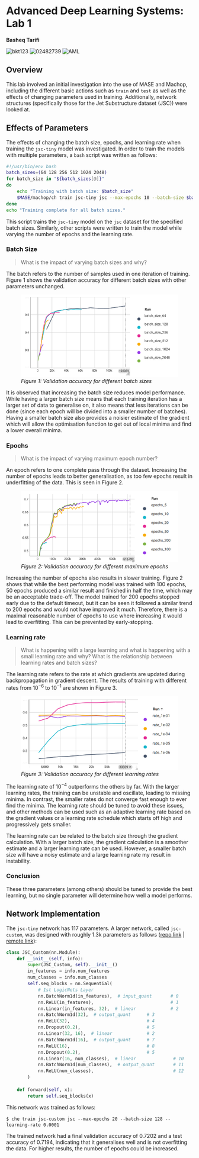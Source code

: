 # Advanced Deep Learning Systems: Lab 1

**Basheq Tarifi**

![bkt123](https://img.shields.io/badge/short%20code-bkt123-green) ![02482739](https://img.shields.io/badge/CID-02482739-blue) ![AML](https://img.shields.io/badge/Course-MSc%20Applied%20Machine%20Learning-purple)

## Overview
This lab involved an initial investigation into the use of MASE and Machop, including the different basic actions such as `train` and `test` as well as the effects of changing parameters used in training. Additionally, network structures (specifically those for the Jet Substructure dataset (JSC)) were looked at.

## Effects of Parameters
The effects of changing the batch size, epochs, and learning rate when training the `jsc-tiny` model was investigated. In order to train the models with multiple parameters, a `bash` script was written as follows:
```bash
#!/usr/bin/env bash
batch_sizes=(64 128 256 512 1024 2048)
for batch_size in "${batch_sizes[@]}"
do
    echo "Training with batch size: $batch_size"
    $MASE/machop/ch train jsc-tiny jsc --max-epochs 10 --batch-size $batch_size --project "lab-1_jsc-tiny_varying-batch-size"
done
echo "Training complete for all batch sizes."
```

This script trains the `jsc-tiny` model on the `jsc` dataset for the specified batch sizes. Similarly, other scripts were written to train the model while varying the number of epochs and the learning rate.

### Batch Size
> What is the impact of varying batch sizes and why?

The batch refers to the number of samples used in one iteration of training. Figure 1 shows the validation accuracy for different batch sizes with other parameters unchanged.

<figure>
  <img src="./lab1-batch-sizes.png"/>
  <figcaption><i>Figure 1: Validation accuracy for different batch sizes</i></figcaption>
</figure>

It is observed that increasing the batch size reduces model performance. While having a larger batch size means that each training iteration has a larger set of data to generalise on, it also means that less iterations can be done (since each epoch will be divided into a smaller number of batches). Having a smaller batch size also provides a noisier estimate of the gradient which will allow the optimisation function to get out of local minima and find a lower overall minima.

### Epochs
> What is the impact of varying maximum epoch number?

An epoch refers to one complete pass through the dataset. Increasing the number of epochs leads to better generalisation, as too few epochs result in underfitting of the data. This is seen in Figure 2.
<figure>
  <img src="./lab1-epochs.png"/>
  <figcaption><i>Figure 2: Validation accuracy for different maximum epochs</i></figcaption>
</figure>

Increasing the number of epochs also results in slower training. Figure 2 shows that while the best performing model was trained with 100 epochs, 50 epochs produced a similar result and finished in half the time, which may be an acceptable trade-off. The model trained for 200 epochs stopped early due to the default timeout, but it can be seen it followed a similar trend to 200 epochs and would not have improved it much. Therefore, there is a maximal reasonable number of epochs to use where increasing it would lead to overfitting. This can be prevented by early-stopping.

### Learning rate
> What is happening with a large learning and what is happening with a small learning rate and why? What is the relationship between learning rates and batch sizes?

The learning rate refers to the rate at which gradients are updated during backpropagation in gradient descent. The results of training with different rates from $10^{-6}$ to $10^{-1}$ are shown in Figure 3.

<figure>
  <img src="./lab1-lr.png"/>
  <figcaption><i>Figure 3: Validation accuracy for different learning rates</i></figcaption>
</figure>

The learning rate of $10^{-4}$ outperforms the others by far. With the larger learning rates, the training can be unstable and oscillate, leading to missing minima. In contrast, the smaller rates do not converge fast enough to ever find the minima. The learning rate should be tuned to avoid these issues, and other methods can be used such as an adaptive learning rate based on the gradient values or a learning rate schedule which starts off high and progressively gets smaller.

The learning rate can be related to the batch size through the gradient calculation. With a larger batch size, the gradient calculation is a smoother estimate and a larger learning rate can be used. However, a smaller batch size will have a noisy estimate and a large learning rate my result in instability.

### Conclusion
These three parameters (among others) should be tuned to provide the best learning, but no single parameter will determine how well a model performs.

## Network Implementation
The `jsc-tiny` network has 117 parameters. A larger network, called `jsc-custom`, was designed with roughly 1.3k parameters as follows ([repo link](../../../machop/chop/models/physical/jet_substructure/__init__.py#L93) | [remote link](https://github.com/btarifi10/mase/machop/chop/models/physical/jet_substructure/__init__.py#L93)):
```python
class JSC_Custom(nn.Module):
    def __init__(self, info):
        super(JSC_Custom, self).__init__()
        in_features = info.num_features
        num_classes = info.num_classes
        self.seq_blocks = nn.Sequential(
            # 1st LogicNets Layer
            nn.BatchNorm1d(in_features),  # input_quant       # 0
            nn.ReLU(in_features),                             # 1
            nn.Linear(in_features, 32),  # linear             # 2
            nn.BatchNorm1d(32),  # output_quant      # 3
            nn.ReLU(32),                             # 4
            nn.Dropout(0.2),                         # 5
            nn.Linear(32, 16),  # linear             # 2
            nn.BatchNorm1d(16),  # output_quant      # 7
            nn.ReLU(16),                             # 8
            nn.Dropout(0.2),                         # 5
            nn.Linear(16, num_classes),  # linear              # 10
            nn.BatchNorm1d(num_classes),  # output_quant       # 11
            nn.ReLU(num_classes),                              # 12
        )

    def forward(self, x):
        return self.seq_blocks(x)
```

This network was trained as follows:
```
$ che train jsc-custom jsc --max-epochs 20 --batch-size 128 --learning-rate 0.0001
```

The trained network had a final validation accuracy of 0.7202 and a test accuracy of 0.7194, indicating that it generalises well and is not overfitting the data. For higher results, the number of epochs could be increased.